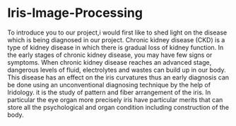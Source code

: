 # Iris-Image-Processing
To introduce you to our project,i would first like to shed light on the disease
 which is being diagnosed in our project.
Chronic kidney disease (CKD) is a type of kidney disease
 in which there is gradual loss of kidney function.
In the early stages of chronic kidney disease, you may have few signs or symptoms. 
When chronic kidney disease reaches an advanced stage,
 dangerous levels of fluid, electrolytes and wastes can build up in our body.
This disease has an effect on the iris curvatures thus an early diagnosis
 can be done using an unconventional diagnosing technique by the help of Iridology.
it is the study of pattern and fiber arrangement of the iris. 
In particular the eye organ more precisely iris 
have particular merits that can store all the 
psychological and organ condition including construction of the body.
